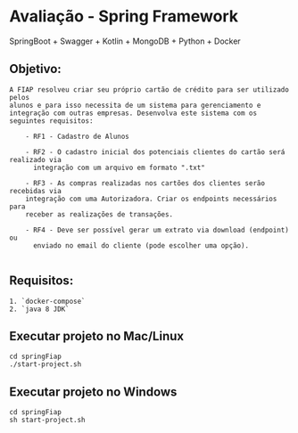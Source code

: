 # Avaliação - Spring Framework

SpringBoot + Swagger + Kotlin + MongoDB + Python + Docker

## Objetivo:
```
A FIAP resolveu criar seu próprio cartão de crédito para ser utilizado pelos
alunos e para isso necessita de um sistema para gerenciamento e
integração com outras empresas. Desenvolva este sistema com os
seguintes requisitos:

    - RF1 - Cadastro de Alunos
    
    - RF2 - O cadastro inicial dos potenciais clientes do cartão será realizado via
      integração com um arquivo em formato ".txt"
      
    - RF3 - As compras realizadas nos cartões dos clientes serão recebidas via
    integração com uma Autorizadora. Criar os endpoints necessários para
    receber as realizações de transações.
    
    - RF4 - Deve ser possível gerar um extrato via download (endpoint) ou
      enviado no email do cliente (pode escolher uma opção).
   
```

## Requisitos:
```
1. `docker-compose`
2. `java 8 JDK`
```

## Executar projeto no Mac/Linux
```
cd springFiap
./start-project.sh
```

## Executar projeto no Windows
```
cd springFiap
sh start-project.sh
```
